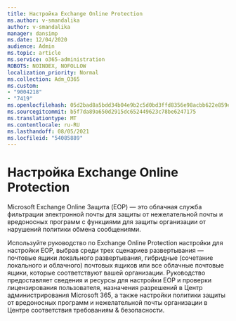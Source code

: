 ```yaml
---
title: Настройка Exchange Online Protection
ms.author: v-smandalika
author: v-smandalika
manager: dansimp
ms.date: 12/04/2020
audience: Admin
ms.topic: article
ms.service: o365-administration
ROBOTS: NOINDEX, NOFOLLOW
localization_priority: Normal
ms.collection: Adm_O365
ms.custom:
- "9004218"
- "7419"
ms.openlocfilehash: 05d2bad8a5bdd34b04e9b2c5d0bd3ffd8356e98acbb622e859e2464f09e6222b
ms.sourcegitcommit: b5f7da89a650d2915dc652449623c78be6247175
ms.translationtype: MT
ms.contentlocale: ru-RU
ms.lasthandoff: 08/05/2021
ms.locfileid: "54085889"
---
```

# <a name="set-up-exchange-online-protection"></a>Настройка Exchange Online Protection

Microsoft Exchange Online Защита (EOP) — это облачная служба фильтрации электронной почты для защиты от нежелательной почты и вредоносных программ с функциями для защиты организации от нарушений политики обмена сообщениями.

Используйте [](https://go.microsoft.com/fwlink/?linkid=2071067) руководство по Exchange Online Protection настройки для настройки EOP, выбрав среди трех сценариев развертывания — почтовые ящики локального развертывания, гибридные (сочетание локального и облачного) почтовых ящиков или все облачные почтовые ящики, которые соответствуют вашей организации. Руководство предоставляет сведения и ресурсы для настройки EOP и проверки лицензирования пользователя, назначения разрешений в Центр администрирования Microsoft 365, а также настройки политики защиты от вредоносных программ и нежелательной почты организации в Центре соответствия требованиям & безопасности.
